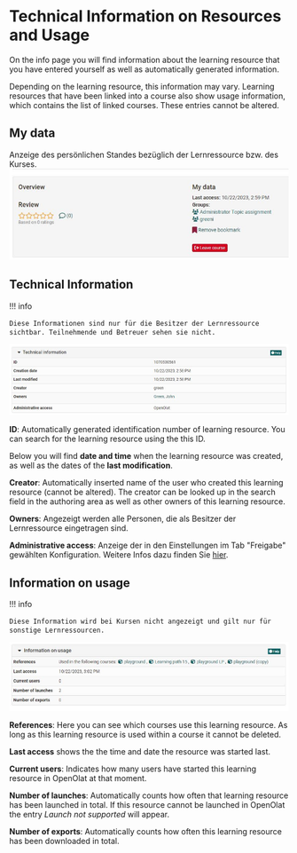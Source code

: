 #  Technical Information on Resources and Usage

On the info page you will find information about the learning resource that you have entered yourself as well as automatically generated information.

Depending on the learning resource, this information may vary. Learning resources that have been linked into a course also show usage information, which contains the list of linked courses. These entries cannot be altered.

## My data
Anzeige des persönlichen Standes bezüglich der Lernressource bzw. des Kurses. 
![Anzeige "Meine Daten"](assets/Overview_data.jpg)


## Technical Information
!!! info

    Diese Informationen sind nur für die Besitzer der Lernressource sichtbar. Teilnehmende und Betreuer sehen sie nicht.  

![Technische Infos auf der Infoseite](assets/Technische_Infos18_en.jpg)

 **ID**: Automatically generated identification number of learning
resource. You can search for the learning resource using the this ID.

Below you will find **date and time** when the learning resource was created, as well as the dates of the **last modification**. 

 **Creator**: Automatically inserted name of the user who created this learning resource (cannot be altered). The creator can be looked up in
the search field in the authoring area as well as other owners of this
learning resource.

**Owners**: Angezeigt werden alle Personen, die als Besitzer der Lernressource eingetragen sind. 

**Administrative access**: Anzeige der in den Einstellungen im Tab "Freigabe" gewählten Konfiguration. Weitere Infos dazu finden Sie [hier](../learningresources/Access_configuration.md). 


##  Information on usage

!!! info

    Diese Information wird bei Kursen nicht angezeigt und gilt nur für sonstige Lernressourcen.

![Infos zur Verwendung](assets/information_usage.jpg)

 **References**: Here you can see which courses use this learning resource. As
long as this learning resource is used within a course it cannot be deleted.

 **Last access** shows the the time and date the resource was started last.

 **Current users**: Indicates how many users have started this learning
resource in OpenOlat at that moment.

 **Number of launches**: Automatically counts how often that learning resource
has been launched in total. If this resource cannot be launched in OpenOlat
the entry _Launch not supported_ will appear.

 **Number of exports**: Automatically counts how often this learning resource
has been downloaded in total.

